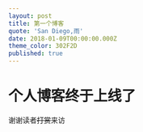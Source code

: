 ```yaml
---
layout: post
title: 第一个博客
quote: 'San Diego,雨'
date: 2018-01-09T00:00:00.000Z
theme_color: 302F2D
published: true
---
```


# 个人博客终于上线了
谢谢读者~~打赏~~来访
